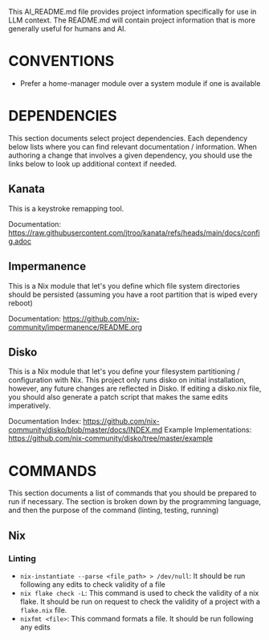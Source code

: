 This AI_README.md file provides project information specifically for use in LLM context. The README.md will contain project information that is more generally useful for humans and AI.

# CONVENTIONS

- Prefer a home-manager module over a system module if one is available

# DEPENDENCIES 

This section documents select project dependencies. Each dependency below lists where you can find relevant documentation / information. When authoring a change that involves a given dependency, you should use the links below to look up additional context if needed.

## Kanata

This is a keystroke remapping tool.

Documentation: https://raw.githubusercontent.com/jtroo/kanata/refs/heads/main/docs/config.adoc

## Impermanence

This is a Nix module that let's you define which file system directories should be persisted (assuming you have a root partition that is wiped every reboot)

Documentation: https://github.com/nix-community/impermanence/README.org

## Disko

This is a Nix module that let's you define your filesystem partitioning / configuration with Nix. This project only runs disko on initial installation, however, any future changes are reflected in Disko. If editing a disko.nix file, you should also generate a patch script that makes the same edits imperatively.

Documentation Index: https://github.com/nix-community/disko/blob/master/docs/INDEX.md
Example Implementations: https://github.com/nix-community/disko/tree/master/example

# COMMANDS 

This section documents a list of commands that you should be prepared to run if necessary. The section is broken down by the programming language, and then the purpose of the command (linting, testing, running) 

## Nix

### Linting

- `nix-instantiate --parse <file_path> > /dev/null`: It should be run following any edits to check validity of a file
- `nix flake check -L`: This command is used to check the validity of a nix flake. It should be run on request to check the validity of a project with a `flake.nix` file. 
- `nixfmt <file>`: This command formats a file. It should be run following any edits